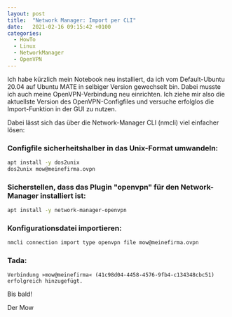 ```yaml
---
layout: post
title:  "Network Manager: Import per CLI"
date:   2021-02-16 09:15:42 +0100
categories: 
  - HowTo
  - Linux
  - NetworkManager
  - OpenVPN
---
```


Ich habe kürzlich mein Notebook neu installiert, da ich vom Default-Ubuntu 20.04 auf Ubuntu MATE in selbiger Version 
gewechselt bin. Dabei musste ich auch meine OpenVPN-Verbindung neu einrichten. Ich ziehe mir also die aktuellste Version des OpenVPN-Configfiles und versuche erfolglos die Import-Funktion in der GUI zu nutzen.

Dabei lässt sich das über die Network-Manager CLI (nmcli) viel einfacher lösen:

### Configfile sicherheitshalber in das Unix-Format umwandeln:
```bash
apt install -y dos2unix
dos2unix mow@meinefirma.ovpn
```

### Sicherstellen, dass das Plugin "openvpn" für den Network-Manager installiert ist:
```bash
apt install -y network-manager-openvpn
```

### Konfigurationsdatei importieren:
```bash
nmcli connection import type openvpn file mow@meinefirma.ovpn
```

### Tada:
```
Verbindung »mow@meinefirma« (41c98d04-4458-4576-9fb4-c134348cbc51) erfolgreich hinzugefügt.
```




Bis bald!

Der Mow